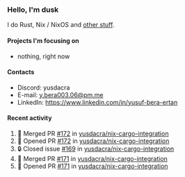 ### Hello, I'm dusk

I do Rust, Nix / NixOS and [other stuff](https://gaze.systems/).

#### Projects I'm focusing on

- nothing, right now

#### Contacts

- Discord: yusdacra
- E-mail: y.bera003.06@pm.me
- LinkedIn: https://www.linkedin.com/in/yusuf-bera-ertan

#### Recent activity

<!--START_SECTION:activity-->
1. 🎉 Merged PR [#172](https://github.com/yusdacra/nix-cargo-integration/pull/172) in [yusdacra/nix-cargo-integration](https://github.com/yusdacra/nix-cargo-integration)
2. 💪 Opened PR [#172](https://github.com/yusdacra/nix-cargo-integration/pull/172) in [yusdacra/nix-cargo-integration](https://github.com/yusdacra/nix-cargo-integration)
3. 🔒 Closed issue [#169](https://github.com/yusdacra/nix-cargo-integration/issues/169) in [yusdacra/nix-cargo-integration](https://github.com/yusdacra/nix-cargo-integration)
4. 🎉 Merged PR [#171](https://github.com/yusdacra/nix-cargo-integration/pull/171) in [yusdacra/nix-cargo-integration](https://github.com/yusdacra/nix-cargo-integration)
5. 💪 Opened PR [#171](https://github.com/yusdacra/nix-cargo-integration/pull/171) in [yusdacra/nix-cargo-integration](https://github.com/yusdacra/nix-cargo-integration)
<!--END_SECTION:activity-->
